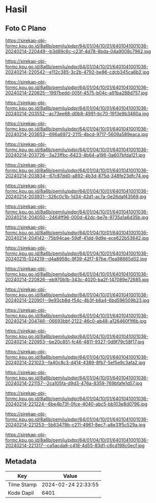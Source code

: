 # Hasil

## Foto C Plano

https://sirekap-obj-formc.kpu.go.id/8a6b/pemilu/pdpr/64/01/04/10/01/6401041001036-20240214-220449--b3d89c6c-c23f-4d78-8bda-04a9008c7962.jpg

https://sirekap-obj-formc.kpu.go.id/8a6b/pemilu/pdpr/64/01/04/10/01/6401041001036-20240214-220542--e112c385-3c2b-4792-be86-cdcb345ca6b2.jpg

https://sirekap-obj-formc.kpu.go.id/8a6b/pemilu/pdpr/64/01/04/10/01/6401041001036-20240214-220625--1997bedd-005f-4575-b04c-a91ba288d757.jpg

https://sirekap-obj-formc.kpu.go.id/8a6b/pemilu/pdpr/64/01/04/10/01/6401041001036-20240214-203552--ac73ee68-d0b8-4991-bc70-1913e9b3460a.jpg

https://sirekap-obj-formc.kpu.go.id/8a6b/pemilu/pdpr/64/01/04/10/01/6401041001036-20240214-203653--696a6972-2115-4bcd-9717-5609a589eaca.jpg

https://sirekap-obj-formc.kpu.go.id/8a6b/pemilu/pdpr/64/01/04/10/01/6401041001036-20240214-203726--3a23ffbc-6423-4b64-a196-0a607bfda121.jpg

https://sirekap-obj-formc.kpu.go.id/8a6b/pemilu/pdpr/64/01/04/10/01/6401041001036-20240214-203834--67c87dd0-a892-4b3d-875d-348fe23dfc74.jpg

https://sirekap-obj-formc.kpu.go.id/8a6b/pemilu/pdpr/64/01/04/10/01/6401041001036-20240214-203931--326c0c1b-1d34-42d1-ac7a-0e26daf43569.jpg

https://sirekap-obj-formc.kpu.go.id/8a6b/pemilu/pdpr/64/01/04/10/01/6401041001036-20240214-204050--2464ff96-000d-42dc-be7e-9735a1a6d35b.jpg

https://sirekap-obj-formc.kpu.go.id/8a6b/pemilu/pdpr/64/01/04/10/01/6401041001036-20240214-204142--75b94cae-59df-41dd-9d9e-ece622b53642.jpg

https://sirekap-obj-formc.kpu.go.id/8a6b/pemilu/pdpr/64/01/04/10/01/6401041001036-20240215-024219--d4a8958c-9f39-42f7-87be-f1ea98665d02.jpg

https://sirekap-obj-formc.kpu.go.id/8a6b/pemilu/pdpr/64/01/04/10/01/6401041001036-20240214-220826--eb970b1b-343c-4020-ba2f-147089e72685.jpg

https://sirekap-obj-formc.kpu.go.id/8a6b/pemilu/pdpr/64/01/04/10/01/6401041001036-20240214-220901--9e93cb8d-f54c-4b3f-b6a4-6bd596509b23.jpg

https://sirekap-obj-formc.kpu.go.id/8a6b/pemilu/pdpr/64/01/04/10/01/6401041001036-20240214-204746--06693bbf-2122-46c0-ab48-a126460f1f6b.jpg

https://sirekap-obj-formc.kpu.go.id/8a6b/pemilu/pdpr/64/01/04/10/01/6401041001036-20240214-220953--be20c851-fc46-4811-9327-0d9f79c58f17.jpg

https://sirekap-obj-formc.kpu.go.id/8a6b/pemilu/pdpr/64/01/04/10/01/6401041001036-20240214-221023--fa40c8c3-d414-4389-8fb7-5ef5e9c3afa2.jpg

https://sirekap-obj-formc.kpu.go.id/8a6b/pemilu/pdpr/64/01/04/10/01/6401041001036-20240214-221157--2ca105fa-d9d3-476a-8359-769bfafe1d57.jpg

https://sirekap-obj-formc.kpu.go.id/8a6b/pemilu/pdpr/64/01/04/10/01/6401041001036-20240214-221224--6be4b73f-0fce-4040-abc5-bb103e8d0796.jpg

https://sirekap-obj-formc.kpu.go.id/8a6b/pemilu/pdpr/64/01/04/10/01/6401041001036-20240214-221253--5b63479b-c211-4961-8ec7-a8e31f5c529a.jpg

https://sirekap-obj-formc.kpu.go.id/8a6b/pemilu/pdpr/64/01/04/10/01/6401041001036-20240214-221317--ca5acda8-c418-4d55-83d1-c6cd198c0ecf.jpg


## Metadata

| Key        | Value               |
| ---------- | ------------------- |
| Time Stamp | 2024-02-24 22:33:55 |
| Kode Dapil | 6401                |



